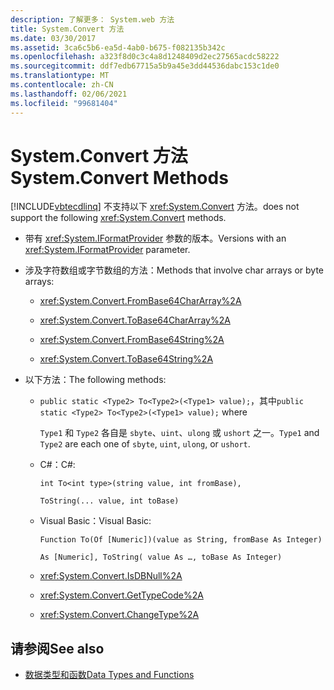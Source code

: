 ```yaml
---
description: 了解更多： System.web 方法
title: System.Convert 方法
ms.date: 03/30/2017
ms.assetid: 3ca6c5b6-ea5d-4ab0-b675-f082135b342c
ms.openlocfilehash: a323f8d0c3c4a8d1248409d2ec27565acdc58222
ms.sourcegitcommit: ddf7edb67715a5b9a45e3dd44536dabc153c1de0
ms.translationtype: MT
ms.contentlocale: zh-CN
ms.lasthandoff: 02/06/2021
ms.locfileid: "99681404"
---
```

# <a name="systemconvert-methods"></a><span data-ttu-id="3c0a8-103">System.Convert 方法</span><span class="sxs-lookup"><span data-stu-id="3c0a8-103">System.Convert Methods</span></span>

[!INCLUDE[vbtecdlinq](../../../../../../includes/vbtecdlinq-md.md)] <span data-ttu-id="3c0a8-104">不支持以下 <xref:System.Convert> 方法。</span><span class="sxs-lookup"><span data-stu-id="3c0a8-104">does not support the following <xref:System.Convert> methods.</span></span>

- <span data-ttu-id="3c0a8-105">带有 <xref:System.IFormatProvider> 参数的版本。</span><span class="sxs-lookup"><span data-stu-id="3c0a8-105">Versions with an <xref:System.IFormatProvider> parameter.</span></span>

- <span data-ttu-id="3c0a8-106">涉及字符数组或字节数组的方法：</span><span class="sxs-lookup"><span data-stu-id="3c0a8-106">Methods that involve char arrays or byte arrays:</span></span>

  - <xref:System.Convert.FromBase64CharArray%2A>

  - <xref:System.Convert.ToBase64CharArray%2A>

  - <xref:System.Convert.FromBase64String%2A>

  - <xref:System.Convert.ToBase64String%2A>

- <span data-ttu-id="3c0a8-107">以下方法：</span><span class="sxs-lookup"><span data-stu-id="3c0a8-107">The following methods:</span></span>

  - <span data-ttu-id="3c0a8-108">`public static <Type2> To<Type2>(<Type1> value);`，其中</span><span class="sxs-lookup"><span data-stu-id="3c0a8-108">`public static <Type2> To<Type2>(<Type1> value);` where</span></span>

    <span data-ttu-id="3c0a8-109">`Type1` 和 `Type2` 各自是 `sbyte`、`uint`、`ulong` 或 `ushort` 之一。</span><span class="sxs-lookup"><span data-stu-id="3c0a8-109">`Type1` and `Type2` are each one of `sbyte`, `uint`, `ulong`, or `ushort`.</span></span>

  - <span data-ttu-id="3c0a8-110">C#：</span><span class="sxs-lookup"><span data-stu-id="3c0a8-110">C#:</span></span>

    `int To<int type>(string value, int fromBase),`

    `ToString(... value, int toBase)`

  - <span data-ttu-id="3c0a8-111">Visual Basic：</span><span class="sxs-lookup"><span data-stu-id="3c0a8-111">Visual Basic:</span></span>

    `Function To(Of [Numeric])(value as String, fromBase As Integer)`

    `As [Numeric], ToString( value As …, toBase As Integer)`

  - <xref:System.Convert.IsDBNull%2A>

  - <xref:System.Convert.GetTypeCode%2A>

  - <xref:System.Convert.ChangeType%2A>

## <a name="see-also"></a><span data-ttu-id="3c0a8-112">请参阅</span><span class="sxs-lookup"><span data-stu-id="3c0a8-112">See also</span></span>

- [<span data-ttu-id="3c0a8-113">数据类型和函数</span><span class="sxs-lookup"><span data-stu-id="3c0a8-113">Data Types and Functions</span></span>](data-types-and-functions.md)
